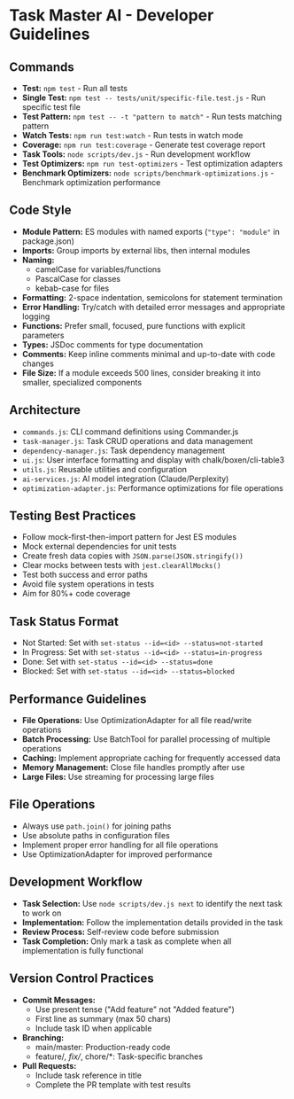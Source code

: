 # Task Master AI - Developer Guidelines

## Commands
- **Test:** `npm test` - Run all tests
- **Single Test:** `npm test -- tests/unit/specific-file.test.js` - Run specific test file  
- **Test Pattern:** `npm test -- -t "pattern to match"` - Run tests matching pattern
- **Watch Tests:** `npm run test:watch` - Run tests in watch mode
- **Coverage:** `npm run test:coverage` - Generate test coverage report
- **Task Tools:** `node scripts/dev.js` - Run development workflow
- **Test Optimizers:** `npm run test-optimizers` - Test optimization adapters
- **Benchmark Optimizers:** `node scripts/benchmark-optimizations.js` - Benchmark optimization performance

## Code Style
- **Module Pattern:** ES modules with named exports (`"type": "module"` in package.json)
- **Imports:** Group imports by external libs, then internal modules
- **Naming:** 
  - camelCase for variables/functions
  - PascalCase for classes
  - kebab-case for files
- **Formatting:** 2-space indentation, semicolons for statement termination
- **Error Handling:** Try/catch with detailed error messages and appropriate logging
- **Functions:** Prefer small, focused, pure functions with explicit parameters
- **Types:** JSDoc comments for type documentation
- **Comments:** Keep inline comments minimal and up-to-date with code changes
- **File Size:** If a module exceeds 500 lines, consider breaking it into smaller, specialized components

## Architecture
- `commands.js`: CLI command definitions using Commander.js
- `task-manager.js`: Task CRUD operations and data management
- `dependency-manager.js`: Task dependency management
- `ui.js`: User interface formatting and display with chalk/boxen/cli-table3
- `utils.js`: Reusable utilities and configuration
- `ai-services.js`: AI model integration (Claude/Perplexity)
- `optimization-adapter.js`: Performance optimizations for file operations

## Testing Best Practices
- Follow mock-first-then-import pattern for Jest ES modules
- Mock external dependencies for unit tests
- Create fresh data copies with `JSON.parse(JSON.stringify())`
- Clear mocks between tests with `jest.clearAllMocks()`
- Test both success and error paths
- Avoid file system operations in tests
- Aim for 80%+ code coverage

## Task Status Format
- Not Started: Set with `set-status --id=<id> --status=not-started`
- In Progress: Set with `set-status --id=<id> --status=in-progress`
- Done: Set with `set-status --id=<id> --status=done`
- Blocked: Set with `set-status --id=<id> --status=blocked`

## Performance Guidelines
- **File Operations:** Use OptimizationAdapter for all file read/write operations
- **Batch Processing:** Use BatchTool for parallel processing of multiple operations
- **Caching:** Implement appropriate caching for frequently accessed data
- **Memory Management:** Close file handles promptly after use
- **Large Files:** Use streaming for processing large files

## File Operations
- Always use `path.join()` for joining paths
- Use absolute paths in configuration files
- Implement proper error handling for all file operations
- Use OptimizationAdapter for improved performance

## Development Workflow
- **Task Selection:** Use `node scripts/dev.js next` to identify the next task to work on
- **Implementation:** Follow the implementation details provided in the task
- **Review Process:** Self-review code before submission
- **Task Completion:** Only mark a task as complete when all implementation is fully functional

## Version Control Practices
- **Commit Messages:**
  - Use present tense ("Add feature" not "Added feature")
  - First line as summary (max 50 chars)
  - Include task ID when applicable
- **Branching:**
  - main/master: Production-ready code
  - feature/*, fix/*, chore/*: Task-specific branches
- **Pull Requests:**
  - Include task reference in title
  - Complete the PR template with test results